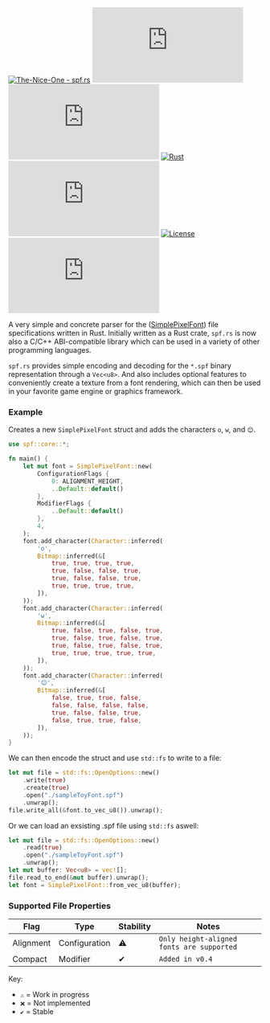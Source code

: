 [![The-Nice-One - spf.rs](https://img.shields.io/static/v1?label=The-Nice-One&message=spf.rs&color=orange&logo=github)](https://github.com/The-Nice-One/spf.rs "Go to GitHub repo")
[![stars - spf.rs](https://img.shields.io/github/stars/The-Nice-One/spf.rs?style=social)](https://github.com/The-Nice-One/spf.rs)
[![forks - spf.rs](https://img.shields.io/github/forks/The-Nice-One/spf.rs?style=social)](https://github.com/The-Nice-One/spf.rs)
[![Rust](https://github.com/The-Nice-One/spf.rs/workflows/Rust/badge.svg)](https://github.com/The-Nice-One/spf.rs/actions?query=workflow:"Rust")
[![GitHub tag](https://img.shields.io/github/tag/The-Nice-One/spf.rs?include_prereleases=&sort=semver&color=orange)](https://github.com/The-Nice-One/spf.rs/releases/)
[![License](https://img.shields.io/badge/License-Unlicense-orange)](#license)
[![issues - spf.rs](https://img.shields.io/github/issues/The-Nice-One/spf.rs)](https://github.com/The-Nice-One/spf.rs/issues)

A very simple and concrete parser for the ([SimplePixelFont](https://github.com/SimplePixelFont))
file specifications written in Rust. Initially written as a Rust crate, `spf.rs` is now also
a C/C++ ABI-compatible library which can be used in a variety of other programming languages.

`spf.rs` provides simple encoding and decoding for the `*.spf` binary representation through a `Vec<u8>`. And also
includes optional features to conveniently create a texture from a font rendering, which
can then be used in your favorite game engine or graphics framework.

### Example
Creates a new `SimplePixelFont` struct and adds the characters `o`, `w`, and `😊`.
```rs
use spf::core::*;

fn main() {
    let mut font = SimplePixelFont::new(
        ConfigurationFlags {
            0: ALIGNMENT_HEIGHT,
            ..Default::default()
        },
        ModifierFlags {
            ..Default::default()
        },
        4,
    );
    font.add_character(Character::inferred(
        'o',
        Bitmap::inferred(&[
            true, true, true, true,
            true, false, false, true,
            true, false, false, true,
            true, true, true, true,
        ]),
    ));
    font.add_character(Character::inferred(
        'w',
        Bitmap::inferred(&[
            true, false, true, false, true,
            true, false, true, false, true,
            true, false, true, false, true,
            true, true, true, true, true,
        ]),
    ));
    font.add_character(Character::inferred(
        '😊',
        Bitmap::inferred(&[
            false, true, true, false,
            false, false, false, false,
            true, false, false, true,
            false, true, true, false,
        ]),
    ));
}
```
We can then encode the struct and use `std::fs` to write to a file:
```rs
let mut file = std::fs::OpenOptions::new()
    .write(true)
    .create(true)
    .open("./sampleToyFont.spf")
    .unwrap();
file.write_all(&font.to_vec_u8()).unwrap();
```
Or we can load an exsisting .spf file using `std::fs` aswell:
```rs
let mut file = std::fs::OpenOptions::new()
    .read(true)
    .open("./sampleToyFont.spf")
    .unwrap();
let mut buffer: Vec<u8> = vec![];
file.read_to_end(&mut buffer).unwrap();
let font = SimplePixelFont::from_vec_u8(buffer);
```
### Supported File Properties
| Flag | Type | Stability | Notes |
| --- | --- | --- | --- |
| Alignment | Configuration | ⚠️ | `Only height-aligned fonts are supported` |
| Compact | Modifier | ✔ | `Added in v0.4` |

Key:
- `⚠️` = Work in progress
- `❌` = Not implemented
- `✔` = Stable
